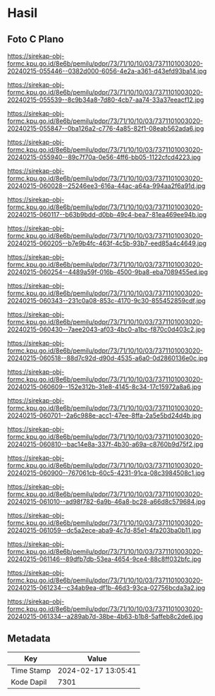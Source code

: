 # Hasil

## Foto C Plano

https://sirekap-obj-formc.kpu.go.id/8e6b/pemilu/pdpr/73/71/10/10/03/7371101003020-20240215-055446--0382d000-6056-4e2a-a361-d43efd93ba14.jpg

https://sirekap-obj-formc.kpu.go.id/8e6b/pemilu/pdpr/73/71/10/10/03/7371101003020-20240215-055539--8c9b34a8-7d80-4cb7-aa74-33a37eeacf12.jpg

https://sirekap-obj-formc.kpu.go.id/8e6b/pemilu/pdpr/73/71/10/10/03/7371101003020-20240215-055847--0ba126a2-c776-4a85-82f1-08eab562ada6.jpg

https://sirekap-obj-formc.kpu.go.id/8e6b/pemilu/pdpr/73/71/10/10/03/7371101003020-20240215-055940--89c7f70a-0e56-4ff6-bb05-1122cfcd4223.jpg

https://sirekap-obj-formc.kpu.go.id/8e6b/pemilu/pdpr/73/71/10/10/03/7371101003020-20240215-060028--25246ee3-616a-44ac-a64a-994aa2f6a91d.jpg

https://sirekap-obj-formc.kpu.go.id/8e6b/pemilu/pdpr/73/71/10/10/03/7371101003020-20240215-060117--b63b9bdd-d0bb-49c4-bea7-81ea469ee94b.jpg

https://sirekap-obj-formc.kpu.go.id/8e6b/pemilu/pdpr/73/71/10/10/03/7371101003020-20240215-060205--b7e9b4fc-463f-4c5b-93b7-eed85a4c4649.jpg

https://sirekap-obj-formc.kpu.go.id/8e6b/pemilu/pdpr/73/71/10/10/03/7371101003020-20240215-060254--4489a59f-016b-4500-9ba8-eba7089455ed.jpg

https://sirekap-obj-formc.kpu.go.id/8e6b/pemilu/pdpr/73/71/10/10/03/7371101003020-20240215-060343--231c0a08-853c-4170-9c30-855452859cdf.jpg

https://sirekap-obj-formc.kpu.go.id/8e6b/pemilu/pdpr/73/71/10/10/03/7371101003020-20240215-060430--7aee2043-af03-4bc0-a1bc-f870c0d403c2.jpg

https://sirekap-obj-formc.kpu.go.id/8e6b/pemilu/pdpr/73/71/10/10/03/7371101003020-20240215-060518--88d7c92d-d90d-4535-a6a0-0d2860136e0c.jpg

https://sirekap-obj-formc.kpu.go.id/8e6b/pemilu/pdpr/73/71/10/10/03/7371101003020-20240215-060609--152e312b-31e8-4145-8c34-17c15972a8a6.jpg

https://sirekap-obj-formc.kpu.go.id/8e6b/pemilu/pdpr/73/71/10/10/03/7371101003020-20240215-060701--2a6c988e-acc1-47ee-8ffa-2a5e5bd24d4b.jpg

https://sirekap-obj-formc.kpu.go.id/8e6b/pemilu/pdpr/73/71/10/10/03/7371101003020-20240215-060810--bac14e8a-337f-4b30-a69a-c8760b9d75f2.jpg

https://sirekap-obj-formc.kpu.go.id/8e6b/pemilu/pdpr/73/71/10/10/03/7371101003020-20240215-060900--767061cb-60c5-4231-91ca-08c3984508c1.jpg

https://sirekap-obj-formc.kpu.go.id/8e6b/pemilu/pdpr/73/71/10/10/03/7371101003020-20240215-061010--ad98f782-6a9b-46a8-bc28-a66d8c579684.jpg

https://sirekap-obj-formc.kpu.go.id/8e6b/pemilu/pdpr/73/71/10/10/03/7371101003020-20240215-061059--dc5a2ece-aba9-4c7d-85e1-4fa203ba0b11.jpg

https://sirekap-obj-formc.kpu.go.id/8e6b/pemilu/pdpr/73/71/10/10/03/7371101003020-20240215-061146--89dfb7db-53ea-4654-9ce4-88c8ff032bfc.jpg

https://sirekap-obj-formc.kpu.go.id/8e6b/pemilu/pdpr/73/71/10/10/03/7371101003020-20240215-061234--c34ab9ea-df1b-46d3-93ca-02756bcda3a2.jpg

https://sirekap-obj-formc.kpu.go.id/8e6b/pemilu/pdpr/73/71/10/10/03/7371101003020-20240215-061334--a289ab7d-38be-4b63-b1b8-5affeb8c2de6.jpg


## Metadata

| Key        | Value               |
| ---------- | ------------------- |
| Time Stamp | 2024-02-17 13:05:41 |
| Kode Dapil | 7301                |



